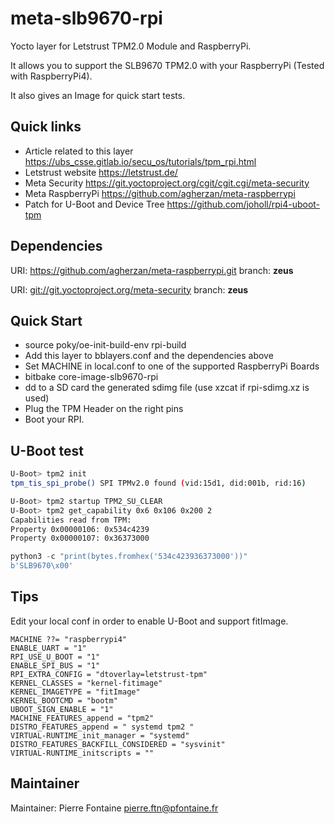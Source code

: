 # meta-slb9670-rpi

Yocto layer for Letstrust TPM2.0 Module and RaspberryPi.

It allows you to support the SLB9670 TPM2.0 with your RaspberryPi (Tested with RaspberryPi4).

It also gives an Image for quick start tests.

## Quick links

* Article related to this layer <https://ubs_csse.gitlab.io/secu_os/tutorials/tpm_rpi.html>
* Letstrust website <https://letstrust.de/>
* Meta Security <https://git.yoctoproject.org/cgit/cgit.cgi/meta-security>
* Meta RaspberryPi <https://github.com/agherzan/meta-raspberrypi>
* Patch for U-Boot and Device Tree <https://github.com/joholl/rpi4-uboot-tpm>

## Dependencies

  URI: <https://github.com/agherzan/meta-raspberrypi.git>
  branch: **zeus**

  URI: <git://git.yoctoproject.org/meta-security>
  branch: **zeus**

## Quick Start

* source poky/oe-init-build-env rpi-build
* Add this layer to bblayers.conf and the dependencies above
* Set MACHINE in local.conf to one of the supported RaspberryPi Boards
* bitbake core-image-slb9670-rpi
* dd to a SD card the generated sdimg file (use xzcat if rpi-sdimg.xz is used)
* Plug the TPM Header on the right pins
* Boot your RPI.

## U-Boot test

```bash
U-Boot> tpm2 init
tpm_tis_spi_probe() SPI TPMv2.0 found (vid:15d1, did:001b, rid:16)

U-Boot> tpm2 startup TPM2_SU_CLEAR
U-Boot> tpm2 get_capability 0x6 0x106 0x200 2
Capabilities read from TPM:
Property 0x00000106: 0x534c4239
Property 0x00000107: 0x36373000
```

```python
python3 -c "print(bytes.fromhex('534c423936373000'))"
b'SLB9670\x00'
```

## Tips

Edit your local conf in order to enable U-Boot and support fitImage.

```
MACHINE ??= "raspberrypi4"
ENABLE_UART = "1"
RPI_USE_U_BOOT = "1"
ENABLE_SPI_BUS = "1"
RPI_EXTRA_CONFIG = "dtoverlay=letstrust-tpm"
KERNEL_CLASSES = "kernel-fitimage"
KERNEL_IMAGETYPE = "fitImage"
KERNEL_BOOTCMD = "bootm"
UBOOT_SIGN_ENABLE = "1"
MACHINE_FEATURES_append = "tpm2"
DISTRO_FEATURES_append = " systemd tpm2 "
VIRTUAL-RUNTIME_init_manager = "systemd"
DISTRO_FEATURES_BACKFILL_CONSIDERED = "sysvinit"
VIRTUAL-RUNTIME_initscripts = ""
```

## Maintainer

Maintainer: Pierre Fontaine <pierre.ftn@pfontaine.fr>
